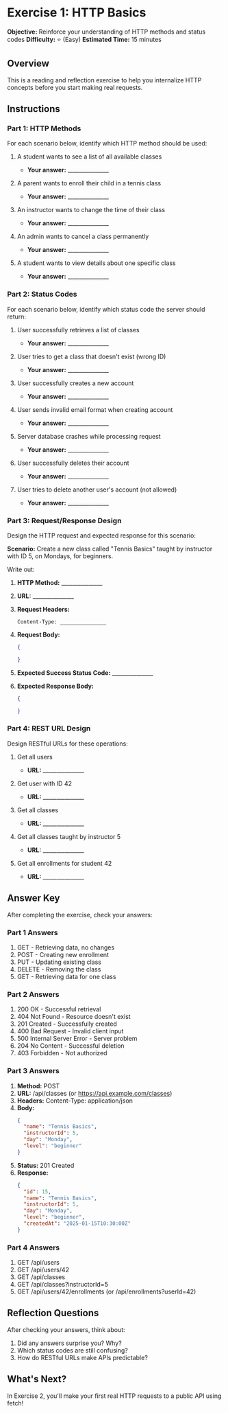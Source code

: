 # Exercise 1: HTTP Basics

**Objective:** Reinforce your understanding of HTTP methods and status codes
**Difficulty:** ⭐ (Easy)
**Estimated Time:** 15 minutes

## Overview

This is a reading and reflection exercise to help you internalize HTTP concepts before you start making real requests.

## Instructions

### Part 1: HTTP Methods

For each scenario below, identify which HTTP method should be used:

1. A student wants to see a list of all available classes
   - **Your answer:** _______________

2. A parent wants to enroll their child in a tennis class
   - **Your answer:** _______________

3. An instructor wants to change the time of their class
   - **Your answer:** _______________

4. An admin wants to cancel a class permanently
   - **Your answer:** _______________

5. A student wants to view details about one specific class
   - **Your answer:** _______________

### Part 2: Status Codes

For each scenario below, identify which status code the server should return:

1. User successfully retrieves a list of classes
   - **Your answer:** _______________

2. User tries to get a class that doesn't exist (wrong ID)
   - **Your answer:** _______________

3. User successfully creates a new account
   - **Your answer:** _______________

4. User sends invalid email format when creating account
   - **Your answer:** _______________

5. Server database crashes while processing request
   - **Your answer:** _______________

6. User successfully deletes their account
   - **Your answer:** _______________

7. User tries to delete another user's account (not allowed)
   - **Your answer:** _______________

### Part 3: Request/Response Design

Design the HTTP request and expected response for this scenario:

**Scenario:** Create a new class called "Tennis Basics" taught by instructor with ID 5, on Mondays, for beginners.

Write out:

1. **HTTP Method:** _______________

2. **URL:** _______________

3. **Request Headers:**
   ```
   Content-Type: _______________
   ```

4. **Request Body:**
   ```json
   {

   }
   ```

5. **Expected Success Status Code:** _______________

6. **Expected Response Body:**
   ```json
   {

   }
   ```

### Part 4: REST URL Design

Design RESTful URLs for these operations:

1. Get all users
   - **URL:** _______________

2. Get user with ID 42
   - **URL:** _______________

3. Get all classes
   - **URL:** _______________

4. Get all classes taught by instructor 5
   - **URL:** _______________

5. Get all enrollments for student 42
   - **URL:** _______________

## Answer Key

After completing the exercise, check your answers:

### Part 1 Answers
1. GET - Retrieving data, no changes
2. POST - Creating new enrollment
3. PUT - Updating existing class
4. DELETE - Removing the class
5. GET - Retrieving data for one class

### Part 2 Answers
1. 200 OK - Successful retrieval
2. 404 Not Found - Resource doesn't exist
3. 201 Created - Successfully created
4. 400 Bad Request - Invalid client input
5. 500 Internal Server Error - Server problem
6. 204 No Content - Successful deletion
7. 403 Forbidden - Not authorized

### Part 3 Answers
1. **Method:** POST
2. **URL:** /api/classes (or https://api.example.com/classes)
3. **Headers:** Content-Type: application/json
4. **Body:**
   ```json
   {
     "name": "Tennis Basics",
     "instructorId": 5,
     "day": "Monday",
     "level": "beginner"
   }
   ```
5. **Status:** 201 Created
6. **Response:**
   ```json
   {
     "id": 15,
     "name": "Tennis Basics",
     "instructorId": 5,
     "day": "Monday",
     "level": "beginner",
     "createdAt": "2025-01-15T10:30:00Z"
   }
   ```

### Part 4 Answers
1. GET /api/users
2. GET /api/users/42
3. GET /api/classes
4. GET /api/classes?instructorId=5
5. GET /api/users/42/enrollments (or /api/enrollments?userId=42)

## Reflection Questions

After checking your answers, think about:

1. Did any answers surprise you? Why?
2. Which status codes are still confusing?
3. How do RESTful URLs make APIs predictable?

## What's Next?

In Exercise 2, you'll make your first real HTTP requests to a public API using fetch!

